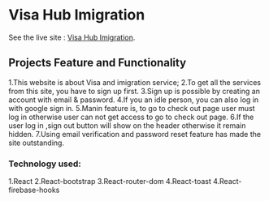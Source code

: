 # Visa Hub Imigration

See the live site : [Visa Hub Imigration](https://visa-hub-imigrition.web.app/).

## Projects Feature and Functionality
1.This website is about Visa and imigration service;
2.To get all the  services from this site, you have to sign up first.
3.Sign up is possible by creating an account with email & password.
4.If you an idle person, you can also log in with google sign in.
5.Manin feature is, to go to check out page user must log in otherwise user can not get access to go to check out page.
6.If the user log in ,sign out button will show on the header otherwise it remain hidden.
7.Using email verification and password reset feature has made the site outstanding.

### Technology used:

1.React
2.React-bootstrap
3.React-router-dom
4.React-toast
4.React-firebase-hooks

